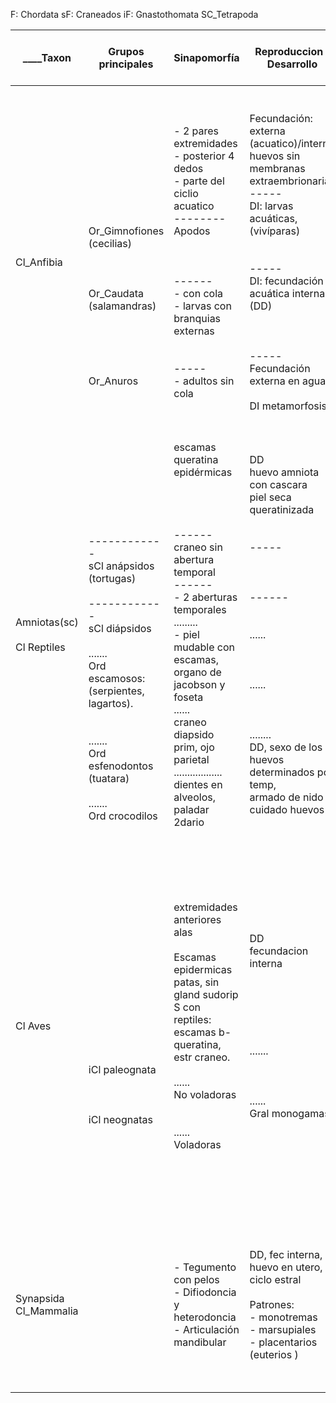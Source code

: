 F: Chordata
sF: Craneados
iF: Gnastothomata
SC_Tetrapoda

| ______Taxon__                         | Grupos principales                                                                                                                                                                                                                                                                | Sinapomorfía                                                                                                                                                                                                                                                                                                            | Reproduccion / Desarrollo                                                                                                                                                                                                                                                    | Digestivo (SD) / alimentacion (Al)                                                                                                                                                            | Excretor (SE)                                                                                                                                   | Circulatorio (SC)-<br>respiratorio (SR)                                                                                                                                                                                                                            | Esqueleto (SE) - <br>Muscular (SM)                                                                                                                                                                                                                                                                                                                    | Nervioso (SN)                                                                                                                       |
| ------------------------------------- | --------------------------------------------------------------------------------------------------------------------------------------------------------------------------------------------------------------------------------------------------------------------------------- | ----------------------------------------------------------------------------------------------------------------------------------------------------------------------------------------------------------------------------------------------------------------------------------------------------------------------- | ---------------------------------------------------------------------------------------------------------------------------------------------------------------------------------------------------------------------------------------------------------------------------- | --------------------------------------------------------------------------------------------------------------------------------------------------------------------------------------------- | ----------------------------------------------------------------------------------------------------------------------------------------------- | ------------------------------------------------------------------------------------------------------------------------------------------------------------------------------------------------------------------------------------------------------------------ | ----------------------------------------------------------------------------------------------------------------------------------------------------------------------------------------------------------------------------------------------------------------------------------------------------------------------------------------------------- | ----------------------------------------------------------------------------------------------------------------------------------- |
| Cl_Anfibia                            | <br><br><br><br><br><br><br>Or_Gimnofiones (cecilias)<br><br><br><br>Or_Caudata (salamandras)<br><br><br><br><br><br>Or_Anuros                                                                                                                                                    | - 2 pares extremidades<br>- posterior 4 dedos<br>- parte del ciclio acuatico<br>--------<br>Apodos<br><br><br><br>------<br>- con cola<br>- larvas con branquias externas<br><br><br>-----<br>- adultos sin cola                                                                                                        | Fecundación: externa (acuatico)/interna<br>huevos sin membranas extraembrionarias<br>-----<br>DI: larvas acuáticas, (vivíparas)<br><br><br>-----<br>DI: fecundación acuática interna <br>(DD)<br><br><br><br>-----<br>Fecundación externa en agua<br><br>DI metamorfosis<br> | <br><br><br><br><br><br><br>------<br>depredadores: lombrices<br><br><br>-----<br>depredadores: invertebrados (larvas y adultos)<br><br><br>---<br>Al: larvas fitófagas, adultos depredadores | Riñones mesonefric juveniles: branquias<br>adultos: cutanea, bucal<br><br><br><br><br><br>------<br><br><br><br> <br>-----<br><br><br>-----<br> | SC: cerrado, corazon 3  camaras, eritrocitos<br><br><br><br><br>------<br>SR: cutanea, (pulmones)<br><br><br>------<br>SR: larvas: branquias, adultos: cutánea, pulmones, bucofaringea<br><br>-------<br>SR: larvas branquias<br>adultos: cutanea, bucal, pulmones | Ectotérmicos<br><br><br><br><br><br><br><br><br><br><br><br><br><br><br><br><br><br>------<br> Endoesqueleto compacto para mov saltos, vertebras fusionadas<br>SM: desarrollado                                                                                                                                                                       | <br><br><br><br><br><br><br><br><br><br><br><br><br><br><br><br><br><br>----<br>encefalo my desarrollado: vision, audicion, olfato. |
| Amniotas(sc)<br><br>  Cl Reptiles<br> | <br><br><br><br><br><br><br>------------<br>sCl anápsidos (tortugas)<br><br>------------<br>sCl diápsidos<br><br>          .......<br>Ord escamosos: (serpientes, lagartos).<br><br><br>        .......<br>Ord esfenodontos<br>(tuatara)<br><br>        .......<br>Ord crocodilos | escamas queratina epidérmicas<br><br><br><br><br>------<br>craneo sin abertura temporal<br>------<br>- 2 aberturas temporales<br>.........<br>- piel mudable con escamas, organo de jacobson y foseta<br>......<br>craneo diapsido prim, ojo parietal<br>..................<br>dientes en alveolos, paladar 2dario <br> | DD<br>huevo amniota con cascara<br>piel seca queratinizada<br><br><br>-----<br><br><br><br>------<br><br><br>......<br><br><br><br>......<br><br><br><br>........<br>DD, sexo de los huevos determinados por temp,<br>armado de nido y cuidado huevos                        | <br><br><br><br><br><br><br>----<br>Al: herbivoras, (depredadoras)<br><br>--------<br><br><br><br>Al: predadores, macrofagia                                                                  | riñon metanefrico<br>orina: ac úrico concentrado<br><br><br>------<br><br><br><br>-------                                                       | Ectotérmicos<br>SR: pulmones, corazón con 3 cámaras (ventrículo septado)<br><br><br><br><br><br><br><br><br><br><br><br><br><br><br><br><br>......<br>SC: cerrado, corazon 4 cámaras                                                                               | <br><br>SE: mandibula inf 5 o 6 huesos<br><br><br><br>--------<br><br><br><br>----------<br><br><br>....<br>Cráneo cinético<br><br><br><br><br><br><br>........<br>Craneo alargado, musculatura mandibular desarrollada,                                                                                                                              | SN avanzado, cocodrilos con cerebro                                                                                                 |
| Cl Aves<br>                           | <br><br><br><br><br><br><br><br><br><br><br>iCl paleognata<br><br><br><br>iCl neognatas                                                                                                                                                                                           | extremidades anteriores alas<br><br>Escamas epidermicas patas, sin gland sudorip <br>S con reptiles: escamas b-queratina, estr craneo.<br><br>......<br>No voladoras<br><br><br>......<br>Voladoras<br>                                                                                                                 | DD<br>fecundacion interna<br><br><br><br><br><br><br>.......<br><br><br><br>......<br>Gral monogamas<br>                                                                                                                                                                     | Al: granos, animales.<br><br>SD: <br>buche: almacenamiento<br>estomago: digestion quimica<br>molleja muscular: dig mecanica                                                                   | SE: desechos acido úrico<br><br>riñones metanefricos, orina semisólida                                                                          | Endotermicas<br><br>SC: corazon 4 camaras, eritrocitos nucleados<br><br>SR: pulmones con parabronquios, y 2 sacos aereos                                                                                                                                           | - Cráneo diápsido<br>- huesos livianos<br>- mandibula inf 5 o 6 huesos<br>- oido medio: 1 solo hueso (estribo)<br>- clavicula fusionada (vuelo)<br>- 1 cóndilo<br>.....<br>Esternon plano<br>Musc pectorales mal desarrollados<br>.....<br>- Esternon con quilla -> anclar musculos para volar<br>- muchos huesos fusionados -> robustez (ej columna) | SN: muy desarrollado                                                                                                                |
| Synapsida<br>Cl_Mammalia<br>          |                                                                                                                                                                                                                                                                                   | - Tegumento con pelos<br>- Difiodoncia y heterodoncia<br>- Articulación mandibular                                                                                                                                                                                                                                      | DD, fec interna, huevo en utero, ciclo estral<br><br>Patrones:<br>- monotremas<br>- marsupiales<br>- placentarios (euterios )                                                                                                                                                |                                                                                                                                                                                               | SE: riñones metanéfricos, asas de henle desarrolladas, orina urea concentrada                                                                   | SC: cerrado, corazon  4 camaras, <br>eritrocitos anucleados<br><br>SR: pulmonar, con alveolos, paladar 2dario                                                                                                                                                      | Esq: <br>- 2 cóndilos<br>- Oido 3 huesos<br>- Art mandibular<br>- Mandibula inf 1 hueso<br><br>Piel: glandulas mamarias, sebaces, sudoriparas,                                                                                                                                                                                                        | Encéfalo muy desarrollado                                                                                                           |
|                                       |                                                                                                                                                                                                                                                                                   |                                                                                                                                                                                                                                                                                                                         |                                                                                                                                                                                                                                                                              |                                                                                                                                                                                               |                                                                                                                                                 |                                                                                                                                                                                                                                                                    |                                                                                                                                                                                                                                                                                                                                                       |                                                                                                                                     |
